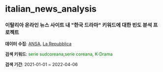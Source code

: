 # italian_news_analysis
### 이탈리아 온라인 뉴스 사이트 내 "한국 드라마" 키워드에 대한 빈도 분석 프로젝트

**데이터 수집**: [ANSA](https://www.ansa.it/), [La Repubblica](https://www.repubblica.it/)

**검색 키워드**: <span style="color: #008000">serie sudcoreana</span>,<span style="color: #008000">serie coreana</span>, <span style="color: #008000">K-Drama</span>

**검색 기간**: 2021-01-01 ~ 2022-04-06
